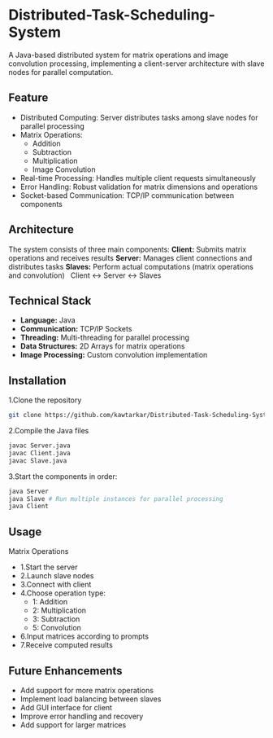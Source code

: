 # Distributed-Task-Scheduling-System
A Java-based distributed system for matrix operations and image convolution processing, implementing a client-server architecture with slave nodes for parallel computation.
## Feature
- Distributed Computing: Server distributes tasks among slave nodes for parallel processing
- Matrix Operations:
  - Addition
  - Subtraction
  - Multiplication
  - Image Convolution
- Real-time Processing: Handles multiple client requests simultaneously
- Error Handling: Robust validation for matrix dimensions and operations
- Socket-based Communication: TCP/IP communication between components
## Architecture
The system consists of three main components:
**Client:** Submits matrix operations and receives results
**Server:** Manages client connections and distributes tasks
**Slaves:** Perform actual computations (matrix operations and convolution) &nbsp;
Client <-> Server <-> Slaves
## Technical Stack
- **Language:** Java
- **Communication:** TCP/IP Sockets
- **Threading:** Multi-threading for parallel processing
- **Data Structures:** 2D Arrays for matrix operations
- **Image Processing:** Custom convolution implementation
## Installation
1.Clone the repository
```bash
git clone https://github.com/kawtarkar/Distributed-Task-Scheduling-System
```
2.Compile the Java files
```bash
javac Server.java 
javac Client.java
javac Slave.java
```
3.Start the components in order:
```bash
java Server
java Slave # Run multiple instances for parallel processing
java Client
```
## Usage 
Matrix Operations
- 1.Start the server 
- 2.Launch slave nodes 
- 3.Connect with client 
- 4.Choose operation type:
  - 1: Addition
  - 2: Multiplication
  - 3: Subtraction
  - 5: Convolution
- 6.Input matrices according to prompts 
- 7.Receive computed results 
## Future Enhancements
- Add support for more matrix operations
- Implement load balancing between slaves
- Add GUI interface for client
- Improve error handling and recovery
- Add support for larger matrices


